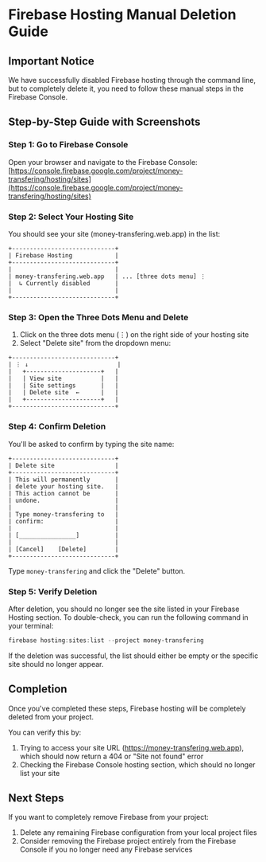 # Firebase Hosting Manual Deletion Guide

## Important Notice

We have successfully disabled Firebase hosting through the command line, but to completely delete it, you need to follow these manual steps in the Firebase Console.

## Step-by-Step Guide with Screenshots

### Step 1: Go to Firebase Console

Open your browser and navigate to the Firebase Console:
[https://console.firebase.google.com/project/money-transfering/hosting/sites](https://console.firebase.google.com/project/money-transfering/hosting/sites)

### Step 2: Select Your Hosting Site

You should see your site (money-transfering.web.app) in the list:

```
+-----------------------------+
| Firebase Hosting            |
+-----------------------------+
|                             |
| money-transfering.web.app   | ... [three dots menu] ⋮
|  ↳ Currently disabled       |
|                             |
+-----------------------------+
```

### Step 3: Open the Three Dots Menu and Delete

1. Click on the three dots menu (⋮) on the right side of your hosting site
2. Select "Delete site" from the dropdown menu:

```
+-----------------------------+
| ⋮ ↓                         |
|   +---------------------+   |
|   | View site           |   |
|   | Site settings       |   |
|   | Delete site  ←      |   |
|   +---------------------+   |
+-----------------------------+
```

### Step 4: Confirm Deletion

You'll be asked to confirm by typing the site name:

```
+-----------------------------+
| Delete site                 |
+-----------------------------+
| This will permanently       |
| delete your hosting site.   |
| This action cannot be       |
| undone.                     |
|                             |
| Type money-transfering to   |
| confirm:                    |
|                             |
| [________________]          |
|                             |
| [Cancel]    [Delete]        |
+-----------------------------+
```

Type `money-transfering` and click the "Delete" button.

### Step 5: Verify Deletion

After deletion, you should no longer see the site listed in your Firebase Hosting section. To double-check, you can run the following command in your terminal:

```powershell
firebase hosting:sites:list --project money-transfering
```

If the deletion was successful, the list should either be empty or the specific site should no longer appear.

## Completion

Once you've completed these steps, Firebase hosting will be completely deleted from your project. 

You can verify this by:

1. Trying to access your site URL (https://money-transfering.web.app), which should now return a 404 or "Site not found" error
2. Checking the Firebase Console hosting section, which should no longer list your site

## Next Steps

If you want to completely remove Firebase from your project:

1. Delete any remaining Firebase configuration from your local project files
2. Consider removing the Firebase project entirely from the Firebase Console if you no longer need any Firebase services
